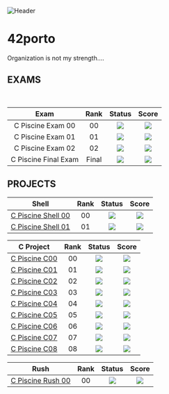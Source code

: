 ![Header]((https://raw.githubusercontent.com/luis-ffe/luis-ffe/main/profile/github-header-image.png))


# 42porto

Organization is not my strength....


## EXAMS

</br>
<div align="center">

| Exam | Rank | Status | Score | 
| :---: | :---: | :---: | :---: |
| C Piscine Exam 00| 00 | <img src="https://img.shields.io/badge/status-done-success" /> | <img src="https://img.shields.io/badge/score-30%20%2F%20100%20%E2%98%85-sucess" />
| C Piscine Exam 01| 01 | <img src="https://img.shields.io/badge/status-done-success" /> | <img src="https://img.shields.io/badge/score-60%20%2F%20100%20%E2%98%85-sucess" />
| C Piscine Exam 02| 02 | <img src="https://img.shields.io/badge/status-done-success" /> | <img src="https://img.shields.io/badge/score-40%20%2F%20100%20%E2%98%85-sucess" />
| C Piscine Final Exam| Final | <img src="https://img.shields.io/badge/status-done-success" /> | <img src="https://img.shields.io/badge/score-60%20%2F%20100%20%E2%98%85-sucess" />
</div>

## PROJECTS

<div align="center">
	
| Shell | Rank | Status | Score | 
| :---: | :---: | :---: | :---: |
| [C Piscine Shell 00](https://github.com/luis-ffe/42-piscine)| 00 | <img src="https://img.shields.io/badge/status-done-success" /> | <img src="https://img.shields.io/badge/score-85%20%2F%20100-success" />
| [C Piscine Shell 01](https://github.com/luis-ffe/42-piscine)| 01 | <img src="https://img.shields.io/badge/status-done-success" /> | <img src="https://img.shields.io/badge/score-70%20%2F%20100-success" /> |

| C Project | Rank | Status | Score | 
| :---: | :---: | :---: | :---: |
| [C Piscine C00](https://github.com/luis-ffe/42-piscine/tree/main/piscine/C%20Piscine%20C%2000)| 00 | <img src="https://img.shields.io/badge/status-done-success" /> | <img src="https://img.shields.io/badge/score-50%20%2F%20100-success" />
| [C Piscine C01](https://github.com/luis-ffe/42-piscine/tree/main/piscine/C%20Piscine%20C%2001)| 01 | <img src="https://img.shields.io/badge/status-done-success" /> | <img src="https://img.shields.io/badge/score-100%20%2F%20100-success" /> |
| [C Piscine C02](https://github.com/luis-ffe/42-piscine/tree/main/piscine/C%20Piscine%20C%2002)| 02 | <img src="https://img.shields.io/badge/status-done-success" /> | <img src="https://img.shields.io/badge/score-75%20%2F%20100-success" /> |
| [C Piscine C03](https://github.com/luis-ffe/42-piscine/tree/main/piscine/C%20Piscine%20C%2003)| 03 | <img src="https://img.shields.io/badge/status-done-success" /> | <img src="https://img.shields.io/badge/score-75%20%2F%20100-success" /> |
| [C Piscine C04](https://github.com/luis-ffe/42-piscine/tree/main/piscine/C%20Piscine%20C%2004)| 04 | <img src="https://img.shields.io/badge/status-done-success" /> | <img src="https://img.shields.io/badge/score-85%20%2F%20100-success" /> |
| [C Piscine C05](https://github.com/luis-ffe/42-piscine/tree/main/piscine/C%20Piscine%20C%2005)| 05 | <img src="https://img.shields.io/badge/status-done-success" /> | <img src="https://img.shields.io/badge/score-80%20%2F%20100-success" /> |
| [C Piscine C06](https://github.com/luis-ffe/42-piscine)| 06 | <img src="https://img.shields.io/badge/status-done-success" /> | <img src="https://img.shields.io/badge/score-100%20%2F%20100-success" /> |
| [C Piscine C07](https://github.com/luis-ffe/42-piscine)| 07 | <img src="https://img.shields.io/badge/status-done-success" /> | <img src="https://img.shields.io/badge/score-60%20%2F%20100-success" /> |
| [C Piscine C08](https://github.com/luis-ffe/42-piscine)| 08 | <img src="https://img.shields.io/badge/status-done-success" /> | <img src="https://img.shields.io/badge/score-100%20%2F%20100-success" /> |

| Rush | Rank | Status | Score | 
| :---: | :---: | :---: | :---: |
| [C Piscine Rush 00](https://github.com/luis-ffe/42-piscine)| 00 | <img src="https://img.shields.io/badge/status-done-success" /> |  <img src="https://img.shields.io/badge/score-116%20%2F%20100-success" /> |

</div>
